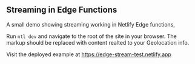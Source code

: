 ## Streaming in Edge Functions

A small demo showing streaming working in Netlify Edge functions,

Run `ntl dev` and navigate to the root of the site in your browser. The markup should be replaced with content realted to your Geolocation info.

Visit the deployed example at https://edge-stream-test.netlify.app